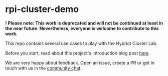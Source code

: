 # rpi-cluster-demo

**! Please note: This work is deprecated and will not be continued at least in the near future. Nevertheless, everyone is welcome to contribute to this work.**

This repo contains several use cases to play with the Hypriot Cluster Lab.

Before you start, read about this project's introduction blog post [here](http://blog.hypriot.com/post/introducing-hypriot-cluster-lab-docker-clustering-as-easy-as-it-gets/).

We are very happy about feedback. Open an issue, create a PR or get in touch with us in the [community chat](https://gitter.im/hypriot/talk).
